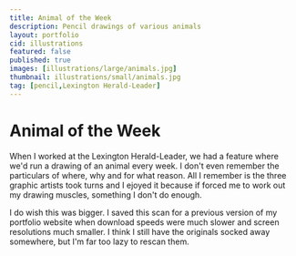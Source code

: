 ```yaml
---
title: Animal of the Week
description: Pencil drawings of various animals
layout: portfolio
cid: illustrations
featured: false
published: true
images: [illustrations/large/animals.jpg]
thumbnail: illustrations/small/animals.jpg
tag: [pencil,Lexington Herald-Leader]
---
```


# Animal of the Week

When I worked at the Lexington Herald-Leader, we had a feature where we'd run a drawing of an animal every week. I don't even remember the particulars of where, why and for what reason. All I remember is the three graphic artists took turns and I ejoyed it because if forced me to work out my drawing muscles, something I don't do enough.

I do wish this was bigger. I saved this scan for a previous version of my portfolio website when download speeds were much slower and screen resolutions much smaller. I think I still have the originals socked away somewhere, but I'm far too lazy to rescan them.

